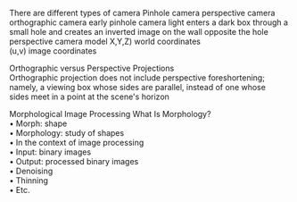 There are different types of camera
Pinhole camera
perspective camera
orthographic camera
early pinhole camera
light enters a dark box through a small hole and creates an inverted image on the wall opposite the hole
perspective camera model
X,Y,Z) world coordinates  
(u,v) image coordinates  



Orthographic versus Perspective Projections  
Orthographic projection does not include perspective foreshortening;  
namely, a viewing box whose sides are parallel, instead of one whose  
sides meet in a point at the scene's horizon  

Morphological Image Processing
What Is Morphology?  
• Morph: shape  
• Morphology: study of shapes  
• In the context of image processing  
• Input: binary images  
• Output: processed binary images  
• Denoising  
• Thinning  
• Etc.
